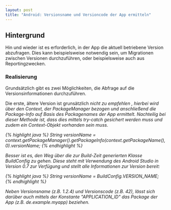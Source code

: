 ```yaml
---
layout: post
title: "Android: Versionsname und Versioncode der App ermitteln"
---
```




## Hintergrund

Hin und wieder ist es erforderlich, in der App die aktuell betriebene Version abzufragen.
Dies kann beispielsweise notwendig sein, um Migrationen zwischen Versionen durchzuführen, oder beispielsweise auch aus Reportingzwecken.

### Realisierung

Grundsätzlich gibt es zwei Möglichkeiten, die Abfrage auf die Versionsinformationen durchzuführen.

Die erste, ältere Version ist grunsätzlich <em> nicht zu empfehlen <em>, hierbei wird über den Context, der PackageManager bezogen und anschließend die Package-Info auf Basis des Packagenames der App ermittelt.
Nachteilig bei dieser Methode ist, dass dies mittels try-catch gesichert werden muss und zudem ein Context-Objekt vorhanden sein muss.

{% highlight java %}
String versionName = context.getPackageManager().getPackageInfo(context.getPackageName(), 0).versionName;
{% endhighlight %}


<em>Besser ist es</em>, den Weg über die zur Build-Zeit generierten Klasse <em>BuildConfig</em> zu gehen.
Diese steht mit Verwendung des Android Studio in Version 0.7 zur Verfügung und stellt alle Informationen zur Version bereit:

{% highlight java %}
String versionName = BuildConfig.VERSION_NAME;
{% endhighlight %}

Neben Versionsname (z.B. 1.2.4) und Versionscode (z.B. 42), lässt sich darüber auch mittels der Konstante "APPLICATION_ID" das Package der App (z.B. de.example.myapp) beziehen.